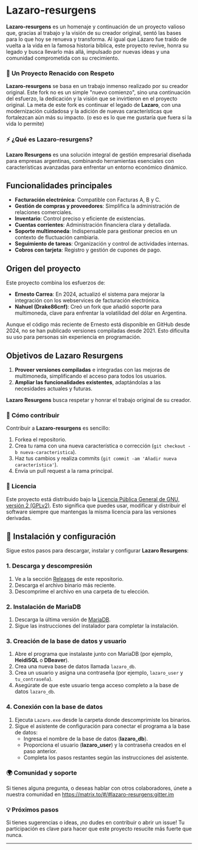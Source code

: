 # Lazaro-resurgens

**Lazaro-resurgens** es un homenaje y continuación de un proyecto valioso que, gracias al trabajo y la visión de su creador original, sentó las bases para lo que hoy se renueva y transforma. Al igual que Lázaro fue traído de vuelta a la vida en la famosa historia bíblica, este proyecto revive, honra su legado y busca llevarlo más allá, impulsado por nuevas ideas y una comunidad comprometida con su crecimiento.

### 🌱 **Un Proyecto Renacido con Respeto**
**Lazaro-resurgens** se basa en un trabajo inmenso realizado por su creador original. Este fork no es un simple "nuevo comienzo", sino una continuación del esfuerzo, la dedicación y la visión que se invirtieron en el proyecto original. La meta de este fork es continuar el legado de **Lazaro**, con una modernización cuidadosa y la adición de nuevas características que fortalezcan aún más su impacto. (o eso es lo que me gustaría que fuera si la vida lo permite)

### ⚡ **¿Qué es Lazaro-resurgens?**
**Lazaro Resurgens** es una solución integral de gestión empresarial diseñada para empresas argentinas, combinando herramientas esenciales con características avanzadas para enfrentar un entorno económico dinámico.  

## Funcionalidades principales  
- **Facturación electrónica**: Compatible con Facturas A, B y C.  
- **Gestión de compras y proveedores**: Simplifica la administración de relaciones comerciales.  
- **Inventario**: Control preciso y eficiente de existencias.  
- **Cuentas corrientes**: Administración financiera clara y detallada.  
- **Soporte multimoneda**: Indispensable para gestionar precios en un contexto de fluctuación cambiaria.  
- **Seguimiento de tareas**: Organización y control de actividades internas.  
- **Cobros con tarjeta**: Registro y gestión de cupones de pago.  

## Origen del proyecto  
Este proyecto combina los esfuerzos de:  
- **Ernesto Carrea**: En 2024, actualizó el sistema para mejorar la integración con los webservices de facturación electrónica.  
- **Nahuel (Drake86cnf)**: Creó un fork que añadió soporte para multimoneda, clave para enfrentar la volatilidad del dólar en Argentina.  

Aunque el código más reciente de Ernesto está disponible en GitHub desde 2024, no se han publicado versiones compiladas desde 2021. Esto dificulta su uso para personas sin experiencia en programación.  

## Objetivos de Lazaro Resurgens  
1. **Proveer versiones compiladas** e integradas con las mejoras de multimoneda, simplificando el acceso para todos los usuarios.  
2. **Ampliar las funcionalidades existentes**, adaptándolas a las necesidades actuales y futuras.  

**Lazaro Resurgens** busca respetar y honrar el trabajo original de su creador.

### 🚀 **Cómo contribuir**
Contribuir a **Lazaro-resurgens** es sencillo:
1. Forkea el repositorio.
2. Crea tu rama con una nueva característica o corrección (`git checkout -b nueva-caracteristica`).
3. Haz tus cambios y realiza commits (`git commit -am 'Añadir nueva característica'`).
4. Envía un pull request a la rama principal.

### 📜 **Licencia**  
Este proyecto está distribuido bajo la [Licencia Pública General de GNU, versión 2 (GPLv2)](LICENSE). Esto significa que puedes usar, modificar y distribuir el software siempre que mantengas la misma licencia para las versiones derivadas.  

## 🚀 Instalación y configuración  

Sigue estos pasos para descargar, instalar y configurar **Lazaro Resurgens**:  

### 1. Descarga y descompresión  
1. Ve a la sección [Releases](https://github.com/TU_REPOSITORIO/releases) de este repositorio.  
2. Descarga el archivo binario más reciente.  
3. Descomprime el archivo en una carpeta de tu elección.  

### 2. Instalación de MariaDB  
1. Descarga la última versión de [MariaDB](https://mariadb.org/download/).  
2. Sigue las instrucciones del instalador para completar la instalación.  

### 3. Creación de la base de datos y usuario
1. Abre el programa que instalaste junto con MariaDB (por ejemplo, **HeidiSQL** o **DBeaver**).  
2. Crea una nueva base de datos llamada `lazaro_db`.  
3. Crea un usuario y asigna una contraseña (por ejemplo, `lazaro_user` y `tu_contraseña`).  
4. Asegúrate de que este usuario tenga acceso completo a la base de datos `lazaro_db`.  

### 4. Conexión con la base de datos  
1. Ejecuta `Lazaro.exe` desde la carpeta donde descomprimiste los binarios.  
2. Sigue el asistente de configuración para conectar el programa a la base de datos:  
   - Ingresa el nombre de la base de datos (**lazaro_db**).  
   - Proporciona el usuario (**lazaro_user**) y la contraseña creados en el paso anterior.  
   - Completa los pasos restantes según las instrucciones del asistente.

### 🌍 **Comunidad y soporte**
Si tienes alguna pregunta, o deseas hablar con otros colaboradores, únete a nuestra comunidad en https://matrix.to/#/#lazaro-resurgens:gitter.im

### 💡 **Próximos pasos**
Si tienes sugerencias o ideas, ¡no dudes en contribuir o abrir un issue! Tu participación es clave para hacer que este proyecto resucite más fuerte que nunca.

---
